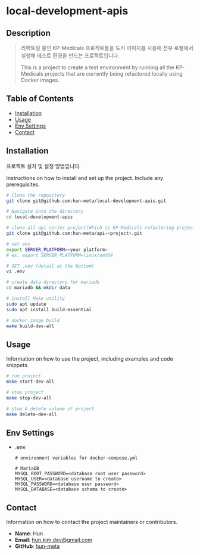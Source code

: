 # local-development-apis

## Description
> 리팩토링 중인 KP-Medicals 프로젝트들을 도커 이미지를 사용해 전부 로컬에서 실행해 테스트 환경을 만드는 프로젝트입니다.
> 
> This is a project to create a test environment by running all the KP-Medicals projects that are currently being refactored locally using Docker images.

## Table of Contents
- [Installation](#installation)
- [Usage](#usage)
- [Env Settings](#env-settings)
- [Contact](#contact)

## Installation
프로젝트 설치 및 설정 방법입니다.

Instructions on how to install and set up the project. Include any prerequisites.

```bash
# Clone the repository
git clone git@github.com:hun-meta/local-development-apis.git

# Navigate into the directory
cd local-development-apis

# clone all api series project(Which is KP-Medicals refactoring projects)
git clone git@github.com:hun-meta/api-<project>.git

# set env
export SERVER_PLATFORM=<your platform>
# ex. export SERVER_PLATFORM=linux/amd64

# SET .env (detail at the bottom)
vi .env

# create data directory for mariadb
cd mariadb && mkdir data

# install Make utility
sudo apt update
sudo apt install build-essential

# docker image build 
make build-dev-all
```

## Usage
Information on how to use the project, including examples and code snippets.

```bash
# run project
make start-dev-all

# stop project
make stop-dev-all

# stop & delete volume of project
make delete-dev-all
```

## Env Settings
- .env
    ```
    # environment variables for docker-compose.yml

    # MariaDB
    MYSQL_ROOT_PASSWORD=<database root user password>
    MYSQL_USER=<database username to create>
    MYSQL_PASSWORD=<database user password>
    MYSQL_DATABASE=<database schema to create>
    ```

## Contact
Information on how to contact the project maintainers or contributors.

- **Name**: Hun
- **Email**: hun.kim.dev@gmail.com
- **GitHub**: [hun-meta](https://github.com/hun-meta)